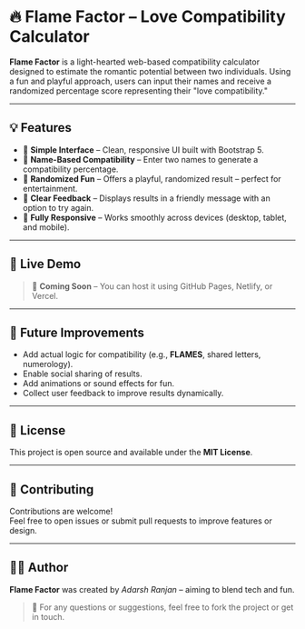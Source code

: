 # 🔥 Flame Factor – Love Compatibility Calculator

**Flame Factor** is a light-hearted web-based compatibility calculator designed to estimate the romantic potential between two individuals. Using a fun and playful approach, users can input their names and receive a randomized percentage score representing their "love compatibility."

---

## 💡 Features

- 🎯 **Simple Interface** – Clean, responsive UI built with Bootstrap 5.
- 👫 **Name-Based Compatibility** – Enter two names to generate a compatibility percentage.
- 🎲 **Randomized Fun** – Offers a playful, randomized result – perfect for entertainment.
- 💬 **Clear Feedback** – Displays results in a friendly message with an option to try again.
- 📱 **Fully Responsive** – Works smoothly across devices (desktop, tablet, and mobile).

---

## 🚀 Live Demo

> 🔗 **Coming Soon** – You can host it using GitHub Pages, Netlify, or Vercel.

---

## 🌟 Future Improvements

- Add actual logic for compatibility (e.g., **FLAMES**, shared letters, numerology).
- Enable social sharing of results.
- Add animations or sound effects for fun.
- Collect user feedback to improve results dynamically.

---

## 📃 License

This project is open source and available under the **MIT License**.

---

## 🤝 Contributing

Contributions are welcome!  
Feel free to open issues or submit pull requests to improve features or design.

---

## 👨‍💻 Author

**Flame Factor** was created by _Adarsh Ranjan_ – aiming to blend tech and fun.

> 💌 For any questions or suggestions, feel free to fork the project or get in touch.
